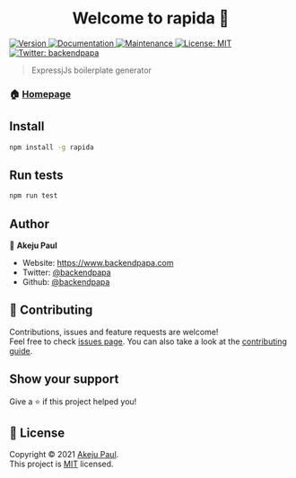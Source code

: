 <h1 align="center">Welcome to rapida 👋</h1>
<p>
  <a href="https://www.npmjs.com/package/rapida" target="_blank">
    <img alt="Version" src="https://img.shields.io/npm/v/rapida.svg">
  </a>
  <a href="https://github.com/backendpapa/Rapida#readme" target="_blank">
    <img alt="Documentation" src="https://img.shields.io/badge/documentation-yes-brightgreen.svg" />
  </a>
  <a href="https://github.com/backendpapa/Rapida/graphs/commit-activity" target="_blank">
    <img alt="Maintenance" src="https://img.shields.io/badge/Maintained%3F-yes-green.svg" />
  </a>
  <a href="https://github.com/backendpapa/Rapida/blob/master/LICENSE" target="_blank">
    <img alt="License: MIT" src="https://img.shields.io/github/license/backendpapa/rapida" />
  </a>
  <a href="https://twitter.com/backendpapa" target="_blank">
    <img alt="Twitter: backendpapa" src="https://img.shields.io/twitter/follow/backendpapa.svg?style=social" />
  </a>
</p>

> ExpressjJs boilerplate generator

### 🏠 [Homepage](https://github.com/backendpapa/Rapida#readme)

## Install

```sh
npm install -g rapida
```

## Run tests

```sh
npm run test
```

## Author

👤 **Akeju Paul**

* Website: https://www.backendpapa.com
* Twitter: [@backendpapa](https://twitter.com/backendpapa)
* Github: [@backendpapa](https://github.com/backendpapa)

## 🤝 Contributing

Contributions, issues and feature requests are welcome!<br />Feel free to check [issues page](https://github.com/backendpapa/Rapida/issues). You can also take a look at the [contributing guide](https://github.com/backendpapa/Rapida/blob/master/CONTRIBUTING.md).

## Show your support

Give a ⭐️ if this project helped you!

## 📝 License

Copyright © 2021 [Akeju Paul](https://github.com/backendpapa).<br />
This project is [MIT](https://github.com/backendpapa/Rapida/blob/master/LICENSE) licensed.

